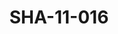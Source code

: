 ---
pid: SHA-11-016
title: SHA-11-016
language: ar
collection: شرحبيل احمد
original_label: 
rights: شرحبيل احمد
location_of_original: شرحبيل احمد
photographer_or_studio: 
scanned_from: photograph 15.4 by 20.4
_date: '1966'
location: الخرطوم
description: استقبال فرقة هرامبي مع صادق المهدي
additional_notes: 
permission_display: 'yes'
on_server: 'no'
on_website: 'no'
permalink: /photopages/ar/SHA-11-016.html
layout: photo-page
---